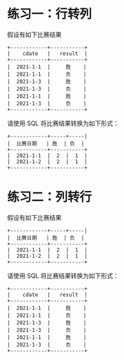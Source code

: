 # 练习一：行转列
假设有如下比赛结果
```plain
+------------+-----------+
|    cdate   |   result  |
+------------+-----------+
|  2021-1-1  |     胜    |
|  2021-1-1  |     负    |
|  2021-1-3  |     胜    |
|  2021-1-3  |     负    |
|  2021-1-1  |     胜    |
|  2021-1-3  |     负    |
+------------+-----------+
```
请使用 SQL 将比赛结果转换为如下形式：
```plain
+------------+-----+-----|
|  比赛日期   | 胜  | 负  |
+------------+-----------+
|  2021-1-1  |  2  |  1  |
|  2021-1-2  |  2  |  1  |
+------------+-----------+
```
# 练习二：列转行
假设有如下比赛结果
```plain
+------------+-----+-----|
|  比赛日期   | 胜  | 负  |
+------------+-----------+
|  2021-1-1  |  2  |  1  |
|  2021-1-2  |  2  |  1  |
+------------+-----------+
```
请使用 SQL 将比赛结果转换为如下形式：
```plain
+------------+-----------+
|    cdate   |   result  |
+------------+-----------+
|  2021-1-1  |     胜    |
|  2021-1-1  |     负    |
|  2021-1-3  |     胜    |
|  2021-1-3  |     负    |
|  2021-1-1  |     胜    |
|  2021-1-3  |     负    |
+------------+-----------+
```






















